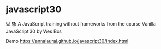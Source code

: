 # javascript30
:computer: :books: A JavaScript training without frameworks from the course Vanilla JavaScript 30 by Wes Bos

Demo
https://annalaurai.github.io/javascript30/index.html

